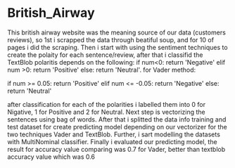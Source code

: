 # British_Airway

This british airway website was the meaning source of our data (customers reviews), so 1st i scrapped the data through beatiful soup, and for 10 of pages i did the scraping.
Then i start with using the sentiment techniques to create the polaity for each sentence/review, after that i classifid the TextBlob polaritis depends on the following:
if num<0:
        return 'Negative'
    elif num >0:
        return 'Positive'
    else:
        return 'Neutral'.
for Vader method:

 if num >= 0.05:
        return 'Positive'
    elif num <= -0.05:
        return 'Negative'
    else:
        return 'Neutral'

after classification for each of the polarities i labelled them into 0 for Nigative, 1 for Positive and 2 for Neutral. 
Next step is vectorizing the sentences using bag of words. After that i splitted the data info training and test dataset for create predicting model depending on our vectorizer for the two
techniques Vader and TextBlob. Further, i sart modelling the datasets with MultiNominal classifier. Finally i evaluated our predicting model, the result for accuracy value comparing
was 0.7 for Vader, better than textblob accuracy value which was 0.6
